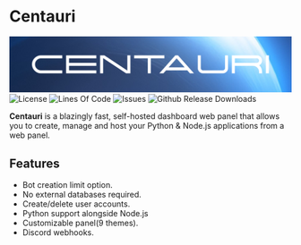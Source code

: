 # Centauri

![Image](./banner.png)
![License](https://img.shields.io/github/license/jareer12/centauri?color=35BD47&label=License&style=flat-square)
![Lines Of Code](https://img.shields.io/tokei/lines/github/jareer12/centauri?color=4287F5&label=Issues&logo=github&style=flat-square)
![Issues](https://img.shields.io/github/issues/jareer12/centauri?color=FC7B03&label=Issues&logo=github&style=flat-square)
![Github Release Downloads](https://img.shields.io/github/downloads/jareer12/centauri/total)

**Centauri** is a blazingly fast, self-hosted dashboard web panel that allows you to create, manage and host your Python & Node.js applications from a web panel.

## Features

- Bot creation limit option.
- No external databases required.
- Create/delete user accounts.
- Python support alongside Node.js
- Customizable panel(9 themes).
- Discord webhooks.
